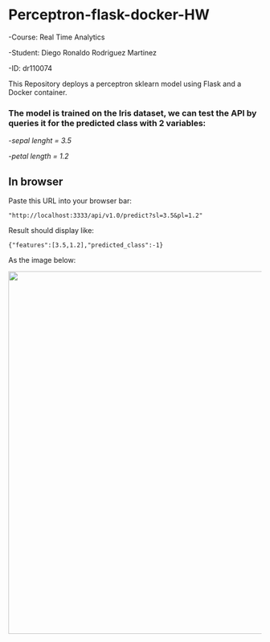 # Perceptron-flask-docker-HW

-Course: Real Time Analytics

-Student: Diego Ronaldo Rodriguez Martinez

-ID: dr110074 

This Repository deploys a perceptron sklearn model using Flask and a Docker container.

### The model is trained on the Iris dataset, we can test the API by queries it for the predicted class with 2 variables:

-*sepal lenght = 3.5*

-*petal length = 1.2*

## In browser 

Paste this URL into your browser bar:

`"http://localhost:3333/api/v1.0/predict?sl=3.5&pl=1.2"`

Result should display like:
```
{"features":[3.5,1.2],"predicted_class":-1}
```

As the image below:

<img width="722" src="https://user-images.githubusercontent.com/99198580/171046875-643e3021-8695-4672-ab29-7098d075d6df.png">






